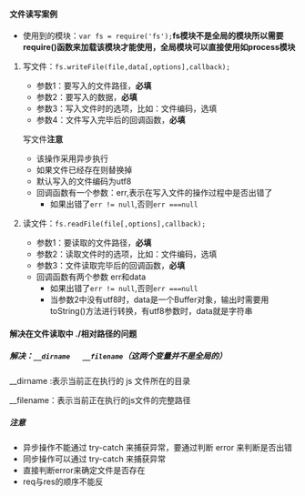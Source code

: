 #### 文件读写案例

- 使用到的模块：`var fs = require('fs');`**fs模块不是全局的模块所以需要require()函数来加载该模块才能使用，全局模块可以直接使用如process模块**

1. 写文件：`fs.writeFile(file,data[,options],callback);`

   - 参数1：要写入的文件路径，**必填**
   - 参数2：要写入的数据，**必填**
   - 参数3：写入文件时的选项，比如：文件编码，选填
   - 参数4：文件写入完毕后的回调函数，**必填**

   写文件**注意**

   * 该操作采用异步执行
   * 如果文件已经存在则替换掉
   * 默认写入的文件编码为utf8
   * 回调函数有一个参数：err,表示在写入文件的操作过程中是否出错了
     - 如果出错了`err != null`,否则`err ===null`

2. 读文件：`fs.readFile(file[,options],callback);`

   - 参数1：要读取的文件路径，**必填**
   - 参数2：读取文件时的选项，比如：文件编码，选填
   - 参数3：文件读取完毕后的回调函数，**必填**
   - 回调函数有两个参数 err和data
     - 如果出错了`err != null`,否则`err ===null`
     - 当参数2中没有utf8时，data是一个Buffer对象，输出时需要用toString()方法进行转换，有utf8参数时，data就是字符串

#### 解决在文件读取中 ./相对路径的问题

##### 解决：`__dirname   __filename`（这两个变量并不是全局的）

__dirname :表示当前正在执行的 js 文件所在的目录

__filename：表示当前正在执行的js文件的完整路径

##### 注意

- 异步操作不能通过 try-catch 来捕获异常，要通过判断 error 来判断是否出错
- 同步操作可以通过  try-catch 来捕获异常
- 直接判断error来确定文件是否存在
- req与res的顺序不能反